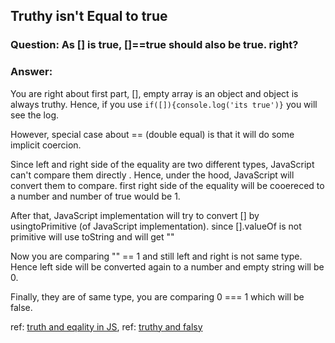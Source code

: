 ## Truthy isn't Equal to true

### Question: As [] is true, []==true should also be true. right?

### Answer:

You are right about first part, [], empty array is an object and object is always truthy. Hence, if you use `if([]){console.log('its true')}` you will see the log.

However, special case about == (double equal) is that it will do some implicit coercion.

Since left and right side of the equality are two different types, JavaScript can't compare them directly . Hence, under the hood, JavaScript will convert them to compare. first right side of the equality will be cooereced to a number and number of true would be 1.

After that, JavaScript implementation will try to convert [] by usingtoPrimitive (of JavaScript implementation). since [].valueOf is not primitive will use toString and will get ""

Now you are comparing "" == 1 and still left and right is not same type. Hence left side will be converted again to a number and empty string will be 0.

Finally, they are of same type, you are comparing 0 === 1 which will be false.

ref: [truth and eqality in JS](https://javascriptweblog.wordpress.com/2011/02/07/truth-equality-and-javascript/),
ref: [truthy and falsy](http://www.sitepoint.com/javascript-truthy-falsy/)
